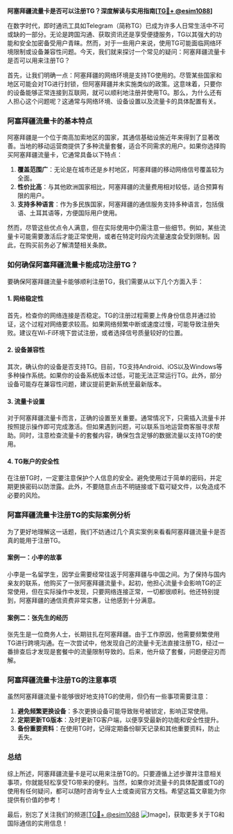 **阿塞拜疆流量卡是否可以注册TG？深度解读与实用指南[[TG💪+ @esim1088](https://t.me/s/esim1088)]**

在数字时代，即时通讯工具如Telegram（简称TG）已成为许多人日常生活中不可或缺的一部分。无论是跨国沟通、获取资讯还是享受便捷服务，TG以其强大的功能和安全加密备受用户青睐。然而，对于一些用户来说，使用TG可能面临网络环境限制或设备兼容性问题。今天，我们就来探讨一个常见的疑问：阿塞拜疆流量卡是否可以用来注册TG？

首先，让我们明确一点：阿塞拜疆的网络环境是支持TG使用的。尽管某些国家和地区可能会对TG进行封锁，但阿塞拜疆并未实施类似的政策。这意味着，只要你的设备能够正常连接到互联网，就可以顺利地注册并使用TG。那么，为什么还有人担心这个问题呢？这通常与网络环境、设备设置以及流量卡的具体配置有关。

### 阿塞拜疆流量卡的基本特点

阿塞拜疆是一个位于南高加索地区的国家，其通信基础设施近年来得到了显著改善。当地的移动运营商提供了多种流量套餐，适合不同需求的用户。如果你选择购买阿塞拜疆流量卡，它通常具备以下特点：

1. **覆盖范围广**：无论是在城市还是乡村地区，阿塞拜疆的移动网络信号覆盖较为全面。
2. **性价比高**：与其他欧洲国家相比，阿塞拜疆的流量费用相对较低，适合预算有限的用户。
3. **支持多种语言**：作为多民族国家，阿塞拜疆的通信服务支持多种语言，包括俄语、土耳其语等，方便国际用户使用。

然而，尽管这些优点令人满意，但在实际使用中仍需注意一些细节。例如，某些流量卡可能需要激活后才能正常使用，或者在特定时段内流量速度会受到限制。因此，在购买前务必了解清楚相关条款。

### 如何确保阿塞拜疆流量卡能成功注册TG？

要确保阿塞拜疆流量卡能够顺利注册TG，我们需要从以下几个方面入手：

#### 1. 网络稳定性
首先，检查你的网络连接是否稳定。TG的注册过程需要上传身份信息并通过验证，这个过程对网络要求较高。如果网络频繁中断或速度过慢，可能导致注册失败。建议在Wi-Fi环境下尝试注册，或者选择信号质量较好的位置。

#### 2. 设备兼容性
其次，确认你的设备是否支持TG。目前，TG支持Android、iOS以及Windows等多种操作系统。如果你的设备系统版本过低，可能无法正常运行TG。此外，部分设备可能存在兼容性问题，建议提前更新系统至最新版本。

#### 3. 流量卡设置
对于阿塞拜疆流量卡而言，正确的设置至关重要。通常情况下，只需插入流量卡并按照提示操作即可完成激活。但如果遇到问题，可以联系当地运营商客服寻求帮助。同时，注意检查流量卡的套餐内容，确保包含足够的数据流量以支持TG的使用。

#### 4. TG账户的安全性
在注册TG时，一定要注意保护个人信息的安全。避免使用过于简单的密码，并定期更换密码以防泄露。此外，不要随意点击不明链接或下载可疑文件，以免造成不必要的风险。

### 阿塞拜疆流量卡注册TG的实际案例分析

为了更好地理解这一话题，我们不妨通过几个真实案例来看看阿塞拜疆流量卡是否真的能用于注册TG。

#### 案例一：小李的故事
小李是一名留学生，因学业需要经常往返于阿塞拜疆与中国之间。为了保持与国内亲友的联系，他购买了一张阿塞拜疆流量卡。起初，他担心流量卡会影响TG的正常使用，但在实际操作中发现，只要网络连接正常，一切都很顺利。他还特别提到，阿塞拜疆的通信资费非常实惠，让他感到十分满意。

#### 案例二：张先生的经历
张先生是一位商务人士，长期驻扎在阿塞拜疆。由于工作原因，他需要频繁使用TG进行跨境沟通。在一次尝试中，他发现自己的流量卡无法直接注册TG，经过一番排查后才发现是套餐中的流量限制导致的。后来，他升级了套餐，问题便迎刃而解。

### 阿塞拜疆流量卡注册TG的注意事项

虽然阿塞拜疆流量卡能够很好地支持TG的使用，但仍有一些事项需要注意：

1. **避免频繁更换设备**：多次更换设备可能导致账号被锁定，影响正常使用。
2. **定期更新TG版本**：及时更新TG客户端，以便享受最新的功能和安全性提升。
3. **备份重要资料**：在使用TG时，记得定期备份聊天记录和其他重要资料，防止丢失。

### 总结

综上所述，阿塞拜疆流量卡是可以用来注册TG的。只要遵循上述步骤并注意相关事项，你就能轻松享受TG带来的便利。当然，如果你对流量卡的具体配置或TG的使用有任何疑问，都可以随时咨询专业人士或查阅官方文档。希望这篇文章能为你提供有价值的参考！

最后，别忘了关注我们的频道[[TG💪+ @esim1088](https://t.me/s/esim1088) ![Image](https://i.postimg.cc/4NQfJmqS/Snipaste-2025-05-13-00-14-12.png)]，获取更多关于TG和国际通信的实用信息！